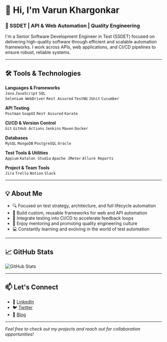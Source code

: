# 👋 Hi, I'm Varun Khargonkar

### 🚀 SSDET | API & Web Automation | Quality Engineering 

I'm a Senior Software Development Engineer in Test (SSDET) focused on delivering high-quality software through efficient and scalable automation frameworks. I work across APIs, web applications, and CI/CD pipelines to ensure robust, reliable systems.

---

## 🛠️ Tools & Technologies

**Languages & Frameworks**  
`Java` `JavaScript` `SQL`  
`Selenium WebDriver` `Rest Assured` `TestNG` `JUnit` `Cucumber`

**API Testing**  
`Postman` `SoapUI` `Rest Assured` `Karate`

**CI/CD & Version Control**  
`Git` `GitHub Actions` `Jenkins` `Maven` `Docker`

**Databases**  
`MySQL` `MongoDB` `PostgreSQL` `Oracle`

**Test Tools & Utilities**  
`Appium` `Katalon Studio` `Apache JMeter` `Allure Reports`

**Project & Team Tools**  
`Jira` `Trello` `Notion` `Slack`

---

## 💡 About Me

- 🔍 Focused on test strategy, architecture, and full lifecycle automation  
- 🧰 Build custom, reusable frameworks for web and API automation  
- 🧪 Integrate testing into CI/CD to accelerate feedback loops  
- 💬 Enjoy mentoring and promoting quality engineering culture  
- 💻 Constantly learning and evolving in the world of test automation

---

## 📈 GitHub Stats

![GitHub Stats](https://github-readme-stats.vercel.app/api?username=yourusername&show_icons=true&hide_title=true&count_private=true&hide=prs)

---

## 📫 Let's Connect

- 💼 [LinkedIn](https://www.linkedin.com/in/your-profile)
- 🐦 [Twitter](https://twitter.com/your-handle)
- 📝 [Blog](https://yourblog.com)

---

*Feel free to check out my projects and reach out for collaboration opportunities!*
